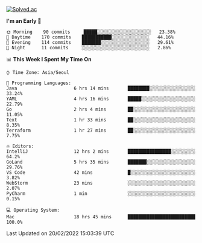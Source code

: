 [![Solved.ac](http://mazassumnida.wtf/api/v2/generate_badge?boj=kuckjwi)](https://solved.ac/kuckjwi)
<!--START_SECTION:waka-->
**I'm an Early 🐤** 

```text
🌞 Morning    90 commits     █████░░░░░░░░░░░░░░░░░░░░   23.38% 
🌆 Daytime    170 commits    ███████████░░░░░░░░░░░░░░   44.16% 
🌃 Evening    114 commits    ███████░░░░░░░░░░░░░░░░░░   29.61% 
🌙 Night      11 commits     ░░░░░░░░░░░░░░░░░░░░░░░░░   2.86%

```


📊 **This Week I Spent My Time On** 

```text
⌚︎ Time Zone: Asia/Seoul

💬 Programming Languages: 
Java                     6 hrs 14 mins       ████████░░░░░░░░░░░░░░░░░   33.24% 
YAML                     4 hrs 16 mins       █████░░░░░░░░░░░░░░░░░░░░   22.79% 
Go                       2 hrs 4 mins        ██░░░░░░░░░░░░░░░░░░░░░░░   11.05% 
Text                     1 hr 33 mins        ██░░░░░░░░░░░░░░░░░░░░░░░   8.35% 
Terraform                1 hr 27 mins        ██░░░░░░░░░░░░░░░░░░░░░░░   7.75%

🔥 Editors: 
IntelliJ                 12 hrs 2 mins       ████████████████░░░░░░░░░   64.2% 
GoLand                   5 hrs 35 mins       ███████░░░░░░░░░░░░░░░░░░   29.76% 
VS Code                  42 mins             █░░░░░░░░░░░░░░░░░░░░░░░░   3.82% 
WebStorm                 23 mins             ░░░░░░░░░░░░░░░░░░░░░░░░░   2.07% 
PyCharm                  1 min               ░░░░░░░░░░░░░░░░░░░░░░░░░   0.15%

💻 Operating System: 
Mac                      18 hrs 45 mins      █████████████████████████   100.0%

```


 Last Updated on 20/02/2022 15:03:39 UTC
<!--END_SECTION:waka-->
